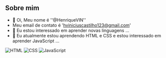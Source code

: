 ## Sobre mim

- 👋 Oi, Meu nome é ''@HenriqueVIN''
- Meu email de contato é 'hviniciuscastilho123@gmail.com'
- 👀 Eu estou interessado em aprender novas linguagens ...
- 🌱 Eu atualmente estou aprendendo HTML e CSS e estou interessado em aprender JavaScript ...

<!---
HenriqueVIN/HenriqueVIN is a ✨ special ✨ repository because its `README.md` (this file) appears on your GitHub profile.
You can click the Preview link to take a look at your changes.
--->
![HTML](https://img.shields.io/badge/HTML5-E34F26?style=for-the-badge&logo=html5&logoColor=white)
![CSS](https://img.shields.io/badge/CSS3-1572B6?style=for-the-badge&logo=css3&logoColor=white)
![JavaScript](https://img.shields.io/badge/JavaScript-F7DF1E?style=for-the-badge&logo=javascript&logoColor=black)
